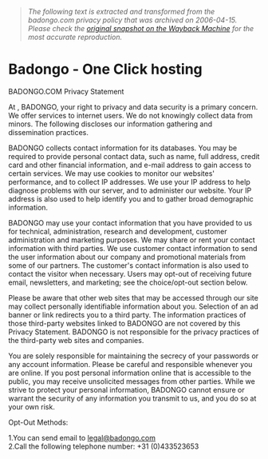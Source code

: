 > *The following text is extracted and transformed from the badongo.com privacy policy that was archived on 2006-04-15. Please check the [original snapshot on the Wayback Machine](https://web.archive.org/web/20060415010515id_/http%3A//www.badongo.com/index.php%3Fpage%3Dprivacy%26s%3D) for the most accurate reproduction.*

# Badongo - One Click hosting

BADONGO.COM Privacy Statement 

At , BADONGO, your right to privacy and data security is a primary concern. We offer services to internet users. We do not knowingly collect data from minors. The following discloses our information gathering and dissemination practices. 

BADONGO collects contact information for its databases. You may be required to provide personal contact data, such as name, full address, credit card and other financial information, and e-mail address to gain access to certain services. We may use cookies to monitor our websites' performance, and to collect IP addresses. We use your IP address to help diagnose problems with our server, and to administer our website. Your IP address is also used to help identify you and to gather broad demographic information. 

BADONGO may use your contact information that you have provided to us for technical, administration, research and development, customer administration and marketing purposes. We may share or rent your contact information with third parties. We use customer contact information to send the user information about our company and promotional materials from some of our partners. The customer's contact information is also used to contact the visitor when necessary. Users may opt-out of receiving future email, newsletters, and marketing; see the choice/opt-out section below. 

Please be aware that other web sites that may be accessed through our site may collect personally identifiable information about you. Selection of an ad banner or link redirects you to a third party. The information practices of those third-party websites linked to BADONGO are not covered by this Privacy Statement. BADONGO is not responsible for the privacy practices of the third-party web sites and companies. 

You are solely responsible for maintaining the secrecy of your passwords or any account information. Please be careful and responsible whenever you are online. If you post personal information online that is accessible to the public, you may receive unsolicited messages from other parties. While we strive to protect your personal information, BADONGO cannot ensure or warrant the security of any information you transmit to us, and you do so at your own risk. 

Opt-Out Methods: 

1.You can send email to legal@badongo.com  
2.Call the following telephone number: +31 (0)433523653  

